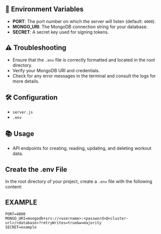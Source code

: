 ## 🔧 Environment Variables

- **PORT**: The port number on which the server will listen (default: `4000`).
- **MONGO_URI**: The MongoDB connection string for your database.
- **SECRET**: A secret key used for signing tokens.


## ⚠️ Troubleshooting

- Ensure that the `.env` file is correctly formatted and located in the root directory.
- Verify your MongoDB URI and credentials.
- Check for any error messages in the terminal and consult the logs for more details.

## 🛠️ Configuration

- `server.js`
- `.env`

## 📚 Usage

- API endpoints for creating, reading, updating, and deleting workout data.

## Create the .env File

In the root directory of your project, create a `.env` file with the following content:

## EXAMPLE
```env 
PORT=4000
MONGO_URI=mongodb+srv://<username>:<password>@<cluster-url>/<database>?retryWrites=true&w=majority
SECRET=example
